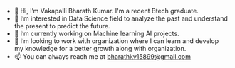 - 👋 Hi, I’m Vakapalli Bharath Kumar. I'm a recent Btech graduate.
- 👀 I’m interested in Data Science field to analyze the past and understand the present to predict the future.
- 🌱 I’m currently working on Machine learning AI projects.
- 💞️ I’m looking to work with organization where I can learn and develop my knowledge for a better growth along with organization.
- 📫 You can always reach me at bharathkv15899@gmail.com

<!---
BharathVpro/BharathVpro is a ✨ special ✨ repository because its `README.md` (this file) appears on your GitHub profile.
You can click the Preview link to take a look at your changes.
--->
